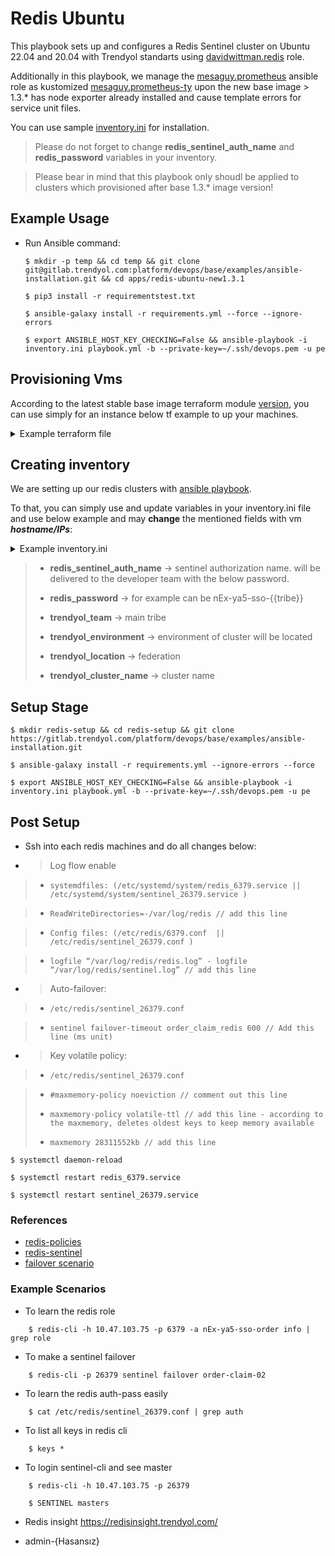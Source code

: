 # Redis Ubuntu
This playbook sets up and configures a Redis Sentinel cluster on Ubuntu 22.04 and 20.04 with Trendyol standarts using [davidwittman.redis](https://github.com/DavidWittman/ansible-redis) role. 

Additionally in this playbook, we manage the [mesaguy.prometheus](https://github.com/mesaguy/ansible-prometheus) ansible role as kustomized [mesaguy.prometheus-ty](https://gitlab.trendyol.com/platform/devops/iac/configuration-management/ansible/mesaguy.prometheus-ty/-/tree/master) upon the new base image > 1.3.* has node exporter already installed and cause template errors for service unit files.

You can use sample [inventory.ini](inventory.ini) for installation. 

> Please do not forget to change **redis_sentinel_auth_name** and **redis_password** variables in your inventory.

> Please bear in mind that this playbook only shoudl be applied to clusters which provisioned after base 1.3.* image version!


## Example Usage
- Run Ansible command:
    ```shell
    $ mkdir -p temp && cd temp && git clone git@gitlab.trendyol.com:platform/devops/base/examples/ansible-installation.git && cd apps/redis-ubuntu-new1.3.1
    ```
    ```shell
    $ pip3 install -r requirementstest.txt
    ```
    ```shell
    $ ansible-galaxy install -r requirements.yml --force --ignore-errors
    ```
    ```shell
    $ export ANSIBLE_HOST_KEY_CHECKING=False && ansible-playbook -i inventory.ini playbook.yml -b --private-key=~/.ssh/devops.pem -u pe
    ```


## Provisioning Vms

According to the latest stable base image terraform module [version](https://gitlab.com/trendyol/platform/devops/iac/provisioning/terraform/base/-/tree/master/modules), you can use simply for an instance below tf example to up your machines.

<details>
  <summary>Example terraform file</summary>

```tf
module "redis-order-claim-02" {
  source = "git::ssh://git@gitlab.com:/trendyol/platform/devops/iac/provisioning/terraform/base.git//modules/vcd?ref=12.0.0"
  instance_tags = {
    environment = "prod"
    team        = "order"
    project     = ""
    cluster     = "claim-02"
    app         = "redis"
    service     = "redis"
    subteam     = ""
    responsible = "database-team-a"
  }
  vdc          = "order-1"
  network_name = "order"
  nodes_count  = 0
  flavor_name  = "ty.small"
  image = "base-1.3.3"

}

output "redis-order-claim-02_servers" {
  value = module.redis-order-claim-02.servers
}
```
</details>

## Creating inventory

We are setting up our redis clusters with [ansible playbook](https://gitlab.trendyol.com/platform/devops/base/examples/ansible-installation/-/tree/master/apps/redis-ubuntu-new).

To that, you can simply use and update variables in your inventory.ini file and use below example and may **change** the mentioned fields with vm ***hostname/IPs***:

<details>
  <summary>Example inventory.ini</summary>

```yaml
[redis_master]
rds-p-delivery-delivery-redis-venus-01-base-1 ansible_host=10.47.145.132

[redis_slave]
rds-p-delivery-delivery-redis-venus-01-base-2 ansible_host=10.47.145.133
rds-p-delivery-delivery-redis-venus-01-base-3 ansible_host=10.47.145.134

[redis_sentinel]
rds-p-delivery-delivery-redis-venus-01-base-1 ansible_host=10.47.145.132
rds-p-delivery-delivery-redis-venus-01-base-2 ansible_host=10.47.145.133
rds-p-delivery-delivery-redis-venus-01-base-3 ansible_host=10.47.145.134

[all:vars]
ansible_connection=ssh
ansible_user=pe
ansible_python_interpreter=/usr/bin/python3
ansible_os_family=Debian
redis_port=6379
redis_pidfile=/run/redis/{{ redis_port }}.pid
redis_sentinel_port=26379
redis_sentinel_pidfile=/run/redis/sentinel_{{ redis_sentinel_port }}.pid
redis_nofile_limit=65535
# redis_save is the How frequently to snapshot the database to disk
# by default role variable it is like below but you can set it empty for performance reasons
# redis_save=[]
redis_save=['900 1', '300 10', '60 10000']
redis_version=6.2.5
redis_sentinel_auth_name=team-venus-01
redis_password=password
trendyol_team=team
trendyol_environment=prod
trendyol_location=vcloud
trendyol_cluster_name=team-redis-venus-01
host_key_checking=false
```
</details>

 >   * **redis_sentinel_auth_name** -> sentinel authorization name. will be delivered to the developer team with the below password.
 >        
 >   * **redis_password** -> for example can be nEx-ya5-sso-{{tribe}}
 >        
 >   * **trendyol_team** -> main tribe
 >        
 >   * **trendyol_environment** -> environment of cluster will be located
 >        
 >   * **trendyol_location** -> federation
 >          
 >   * **trendyol_cluster_name** -> cluster name

## Setup Stage

```shell
$ mkdir redis-setup && cd redis-setup && git clone https://gitlab.trendyol.com/platform/devops/base/examples/ansible-installation.git

$ ansible-galaxy install -r requirements.yml --ignore-errors --force

$ export ANSIBLE_HOST_KEY_CHECKING=False && ansible-playbook -i inventory.ini playbook.yml -b --private-key=~/.ssh/devops.pem -u pe
```

## Post Setup

* Ssh into each redis machines and do all changes below:

* > Log flow enable
> *     systemdfiles: (/etc/systemd/system/redis_6379.service || /etc/systemd/system/sentinel_26379.service )

> *     ReadWriteDirectories=-/var/log/redis // add this line

> *     Config files: (/etc/redis/6379.conf  || /etc/redis/sentinel_26379.conf )

> *     logfile “/var/log/redis/redis.log” - logfile “/var/log/redis/sentinel.log” // add this line

* > Auto-failover:
> *     /etc/redis/sentinel_26379.conf

> *     sentinel failover-timeout order_claim_redis 600 // Add this line (ms unit)

* > Key volatile policy:
> *     /etc/redis/sentinel_26379.conf

> *     #maxmemory-policy noeviction // comment out this line
> *     maxmemory-policy volatile-ttl // add this line - according to the maxmemory, deletes oldest keys to keep memory available
> *     maxmemory 28311552kb // add this line


```shell
$ systemctl daemon-reload

$ systemctl restart redis_6379.service

$ systemctl restart sentinel_26379.service
```
### References
* [redis-policies](https://www.dragonflydb.io/faq/how-to-set-eviction-policy-in-redis)
* [redis-sentinel](https://medium.com/@selcukusta/redisin-high-availability-%C3%A7%C3%B6z%C3%BCm%C3%BC-sentinel-d9c2b6b1a616)
* [failover scenario](https://severalnines.com/blog/installing-redis-cluster-cluster-mode-enabled-auto-failover/#:~:text=Redis%20Cluster%20Auto%20Failover)


### Example Scenarios

- To learn the redis role
```shell
    $ redis-cli -h 10.47.103.75 -p 6379 -a nEx-ya5-sso-order info | grep role
```
- To make a sentinel failover
```shell
    $ redis-cli -p 26379 sentinel failover order-claim-02
```

- To learn the redis auth-pass easily
```shell
    $ cat /etc/redis/sentinel_26379.conf | grep auth
```

- To list all keys in redis cli
```shell
    $ keys *
```

- To login sentinel-cli and see master
```shell
    $ redis-cli -h 10.47.103.75 -p 26379

    $ SENTINEL masters
```

- Redis insight
https://redisinsight.trendyol.com/
* admin-{Hasansız}
